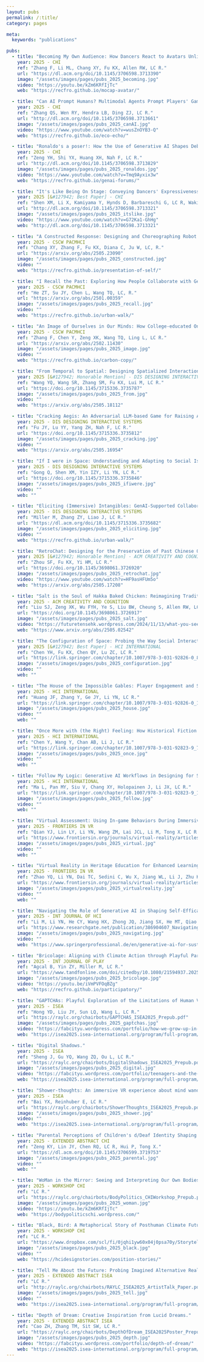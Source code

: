 ```yaml
---
layout: pubs
permalink: /:title/
category: pages

meta:
  keywords: "publications"

pubs:
  - title: "Becoming My Own Audience: How Dancers React to Avatars Unlike Themselves in Motion Capture-Supported Live Improvisational Performance."
    year: 2025 - CHI
    ref: "Zhang F, Li ML, Chang XY, Fu KX, Allen RW, LC R."
    url: "https://dl.acm.org/doi/10.1145/3706598.3713390"
    image: "/assets/images/pages/pubs_2025_becoming.jpg"
    video: "https://youtu.be/kZm6KRfIjTc"
    web: "https://recfro.github.io/mocap-avatar/"

  - title: "Can AI Prompt Humans? Multimodal Agents Prompt Players' Game Actions and Show Consequences to Raise Sustainable Awareness."
    year: 2025 - CHI
    ref: "Zhang QS, Wen RY, Hendra LB, Ding ZJ, LC R."
    url: "http://dl.acm.org/doi/10.1145/3706598.3713661"
    image: "/assets/images/pages/pubs_2025_canAI.jpg"
    video: "https://www.youtube.com/watch?v=wusZnOYB3-Q"
    web: "https://recfro.github.io/eco-echo/"

  - title: "Ronaldo's a poser!: How the Use of Generative AI Shapes Debates in Online Forums."
    year: 2025 - CHI
    ref: "Zeng YH, Shi YX, Huang XH, Nah F, LC R."
    url: "http://dl.acm.org/doi/10.1145/3706598.3713829"
    image: "/assets/images/pages/pubs_2025_ronaldos.jpg"
    video: "https://www.youtube.com/watch?v=Tmq9Ayxix3w"
    web: "https://recfro.github.io/genai-forums/"

  - title: "It's Like Being On Stage: Conveying Dancers' Expressiveness Through A Haptic-Installed Contemporary Dance Performance."
    year: 2025 [&#127942; Best Paper] - CHI
    ref: "Shen XM, Li X, Kamiyama Y, Hynds D, Barbareschi G, LC R, Wakisaka S, Horie A, Minamizawa K."
    url: "http://dl.acm.org/doi/10.1145/3706598.3713321"
    image: "/assets/images/pages/pubs_2025_itslike.jpg"
    video: "https://www.youtube.com/watch?v=G72Ka1-GhHg"
    web: "http://dl.acm.org/doi/10.1145/3706598.3713321"

  - title: "A Constructed Response: Designing and Choreographing Robot Arm Movements in Collaborative Dance Improvisation."
    year: 2025 - CSCW PACMHCI
    ref: "Chang XY, Zhang F, Fu KX, Diana C, Ju W, LC, R."
    url: "https://arxiv.org/abs/2505.23090"
    image: "/assets/images/pages/pubs_2025_constructed.jpg"
    video: ""
    web: "https://recfro.github.io/presentation-of-self/"

  - title: "I Recall the Past: Exploring How People Collaborate with Generative AI to Create Cultural Heritage Narratives."
    year: 2025 - CSCW PACMHCI
    ref: "He ZT, Su JY, Chen L, Wang TQ, LC, R."
    url: "https://arxiv.org/abs/2501.00359"
    image: "/assets/images/pages/pubs_2025_recall.jpg"
    video: ""
    web: "https://recfro.github.io/urban-walk/"

  - title: "An Image of Ourselves in Our Minds: How College-educated Online Dating Users Construct Profiles for Effective Self Presentation."
    year: 2025 - CSCW PACMHCI
    ref: "Zhang F, Chen Y, Zeng XK, Wang TQ, Ling L, LC R."
    url: "https://arxiv.org/abs/2502.11430"
    image: "/assets/images/pages/pubs_2025_image.jpg"
    video: ""
    web: "https://recfro.github.io/carbon-copy/"

  - title: "From Temporal to Spatial: Designing Spatialized Interactions with Segmented-audios in Immersive Environments for Active Engagement with Performance Arts Intangible Cultural Heritage."
    year: 2025 [&#127942; Honorable Mention] - DIS DESIGNING INTERACTIVE SYSTEMS
    ref: "Wang YQ, Wang SR, Zhang SM, Fu KX, Lui M, LC R."
    url: "https://doi.org/10.1145/3715336.3735787"
    image: "/assets/images/pages/pubs_2025_from.jpg"
    video: ""
    web: "https://arxiv.org/abs/2505.18112"

  - title: "Cracking Aegis: An Adversarial LLM-based Game for Raising Awareness of Vulnerabilities in Privacy Protection."
    year: 2025 - DIS DESIGNING INTERACTIVE SYSTEMS
    ref: "Fu JY, Lu YY, Yang ZH, Nah F, LC R."
    url: "https://doi.org/10.1145/3715336.3735812"
    image: "/assets/images/pages/pubs_2025_cracking.jpg"
    video: ""
    web: "https://arxiv.org/abs/2505.16954"

  - title: "If I were in Space: Understanding and Adapting to Social Isolation through Designing Collaborative Narratives."
    year: 2025 - DIS DESIGNING INTERACTIVE SYSTEMS
    ref: "Gong Q, Shen XM, Yin IZY, Li YN, LC R."
    url: "https://doi.org/10.1145/3715336.3735846"
    image: "/assets/images/pages/pubs_2025_ifiwere.jpg"
    video: ""
    web: ""

  - title: "Eliciting (Immersive) Intangibles: GenAI-Supported Collaborative Visual Narration in a Physically Immersive Space."
    year: 2025 - DIS DESIGNING INTERACTIVE SYSTEMS
    ref: "Miller M, Zhang ZY, Liao J, LC R."
    url: "https://dl.acm.org/doi/10.1145/3715336.3735682"
    image: "/assets/images/pages/pubs_2025_eliciting.jpg"
    video: ""
    web: "https://recfro.github.io/urban-walk/"

  - title: "RetroChat: Designing for the Preservation of Past Chinese Online Social Experiences."
    year: 2025 [&#127942; Honorable Mention] - ACM CREATIVITY AND COGNITION
    ref: "Zhou SF, Fu KX, Yi HM, LC R."
    url: "https://doi.org/10.1145/3698061.3726920"
    image: "/assets/images/pages/pubs_2025_retrochat.jpg"
    video: "https://www.youtube.com/watch?v=HF9asHFUm5o"
    web: "https://arxiv.org/abs/2505.17208"

  - title: "Salt is the Soul of Hakka Baked Chicken: Reimagining Traditional Chinese Culinary ICH for Modern Contexts without Losing Tradition."
    year: 2025 - ACM CREATIVITY AND COGNITION
    ref: "Liu SJ, Zeng XK, Wu FYH, Ye S, Liu BW, Cheung S, Allen RW, LC R."
    url: "https://doi.org/10.1145/3698061.3726917"
    image: "/assets/images/pages/pubs_2025_salt.jpg"
    video: "https://futuretensehk.wordpress.com/2024/11/13/what-you-see/"
    web: "https://www.arxiv.org/abs/2505.02542"

  - title: "The Configuration of Space: Probing the Way Social Interaction and Perception are Affected by Task-Specific Spatial Representations in Online Video Communication."
    year: 2025 [&#127942; Best Paper] - HCI INTERNATIONAL
    ref: "Chen YH, Fu KX, Chen QY, Lu ZC, LC R."
    url: "https://link.springer.com/chapter/10.1007/978-3-031-92826-0_8"
    image: "/assets/images/pages/pubs_2025_configuration.jpg"
    video: ""
    web: ""

  - title: "The House of the Impossible Gables: Player Engagement and Spatial Perception of Physically Impossible Spaces in Social VR."
    year: 2025 - HCI INTERNATIONAL
    ref: "Huang JF, Zhang Y, Ge JY, Li YN, LC R."
    url: "https://link.springer.com/chapter/10.1007/978-3-031-92826-0_10"
    image: "/assets/images/pages/pubs_2025_house.jpg"
    video: ""
    web: ""

  - title: "Once More with (the Right) Feeling: How Historical Fiction Writing Processes of Character Design, Plot Outline, and Context Checking Are Affected by Co-Writing with ChatGPT."
    year: 2025 - HCI INTERNATIONAL
    ref: "Chen Y, Wang Y, Chan AB, Li J, LC R."
    url: "https://link.springer.com/chapter/10.1007/978-3-031-92823-9_7"
    image: "/assets/images/pages/pubs_2025_once.jpg"
    video: ""
    web: ""

  - title: "Follow My Logic: Generative AI Workflows in Designing for Serious Table-Top Games."
    year: 2025 - HCI INTERNATIONAL
    ref: "Ma L, Pan MY, Siu V, Chang XY, Holopainen J, Li JX, LC R."
    url: "https://link.springer.com/chapter/10.1007/978-3-031-92823-9_11"
    image: "/assets/images/pages/pubs_2025_follow.jpg"
    video: ""
    web: ""

  - title: "Virtual Assessment: Using In-game Behaviors During Immersive Role-Play for Contextually Relevant Assessment of Fear of Intimacy."
    year: 2025 - FRONTIERS IN VR
    ref: "Qian YJ, Lin LY, Li YN, Wang ZM, Lai JCL, Li M, Tong X, LC R."
    url: "https://www.frontiersin.org/journals/virtual-reality/articles/10.3389/frvir.2025.1557903/full"
    image: "/assets/images/pages/pubs_2025_virtual.jpg"
    video: ""
    web: ""

  - title: "Virtual Reality in Heritage Education for Enhanced Learning Experience: A Mini Review and Design Considerations."
    year: 2025 - FRONTIERS IN VR
    ref: "Zhao YQ, Li YN, Dai TC, Sedini C, Wu X, Jiang WL, Li J, Zhu KY, Zhai BQ, Li M, LC R."
    url: "https://www.frontiersin.org/journals/virtual-reality/articles/10.3389/frvir.2025.1560594/full"
    image: "/assets/images/pages/pubs_2025_virtualreality.jpg"
    video: ""
    web: ""

  - title: "Navigating the Role of Generative AI in Shaping Self-Efficacy and Design Thinking Process of Novice Designers: A Case Study in Sustainable Design Education."
    year: 2025 - INT JOURNAL OF HCI
    ref: "Li M, Li YN, He CY, Wang HX, Zhong JQ, Jiang SX, He MT, Qiao ZN, Chen JW, Yin Y, LC R, Han J, Yang ZY, Shidujaman M."
    url: "https://www.researchgate.net/publication/386904607_Navigating_the_Role_of_Generative_AI_in_Shaping_Self-Efficacy_and_Design_Thinking_Process_of_Novice_Designers_A_Case_Study_in_Sustainable_Design_Education"
    image: "/assets/images/pages/pubs_2025_navigating.jpg"
    video: ""
    web: "https://www.springerprofessional.de/en/generative-ai-for-sustainable-design-a-case-study-in-design-educ/27162944"

  - title: "Bricolage: Aligning with Climate Action through Playful Participatory Design in Speculative Scenarios."
    year: 2025 - INT JOURNAL OF PLAY
    ref: "Agcal B, Yin ZY, Miller M, LC R."
    url: "https://www.tandfonline.com/doi/citedby/10.1080/21594937.2025.2464324"
    image: "/assets/images/pages/pubs_2025_bricolage.jpg"
    video: "https://youtu.be/iVmPVFOqBZg"
    web: "https://recfro.github.io/participatory/"

  - title: "GAPTCHAs: Playful Exploration of the Limitations of Human Verification CAPTCHAs."
    year: 2025 - ISEA
    ref: "Hong YD, Liu JY, Sun LQ, Wang L, LC R."
    url: "https://raylc.org/chairbots/GAPTCHAS_ISEA2025_Prepub.pdf"
    image: "/assets/images/pages/pubs_2025_gaptchas.jpg"
    video: "https://fabcityu.wordpress.com/portfolio/how-we-grow-up-in-digital-world/"
    web: "https://isea2025.isea-international.org/program/full-program/"

  - title: "Digital Shadows."
    year: 2025 - ISEA
    ref: "Sheng J, Gu YQ, Wang ZQ, Ou L, LC R."
    url: "https://raylc.org/chairbots/DigitalShadows_ISEA2025_Prepub.pdf"
    image: "/assets/images/pages/pubs_2025_digital.jpg"
    video: "https://fabcityu.wordpress.com/portfolio/teenagers-and-the-era-of-information-overload/"
    web: "https://isea2025.isea-international.org/program/full-program/"

  - title: "Shower-thoughts: An immersive VR experience about mind wandering during bathing."
    year: 2025 - ISEA
    ref: "Bai YX, Reinhuber E, LC R."
    url: "https://raylc.org/chairbots/ShowerThoughts_ISEA2025_Prepub.pdf"
    image: "/assets/images/pages/pubs_2025_shower.jpg"
    video: ""
    web: "https://isea2025.isea-international.org/program/full-program/"

  - title: "Parental Perceptions of Children's d/Deaf Identity Shaping Technology Use: A Qualitative Study on Communication Technologies in Mixed-hearing Families."
    year: 2025 - EXTENDED ABSTRACT CHI
    ref: "Zeng KY, Lin JY, Chen RQ, LC R, Hui P, Tong X."
    url: "https://dl.acm.org/doi/10.1145/3706599.3719753"
    image: "/assets/images/pages/pubs_2025_parental.jpg"
    video: ""
    web: ""

  - title: "WoMan in the Mirror: Seeing and Interpreting Our Own Bodies During Movement and Performance."
    year: 2025 - WORKSHOP CHI
    ref: "LC R."
    url: "https://raylc.org/chairbots/BodyPolitics_CHIWorkshop_Prepub.pdf"
    image: "/assets/images/pages/pubs_2025_woman.jpg"
    video: "https://youtu.be/kZm6KRfIjTc"
    web: "https://bodypoliticschi.wordpress.com/"

  - title: "Black, Bird: A Metaphorical Story of Posthuman Climate Futures Considered in HCI Terms."
    year: 2025 - WORKSHOP CHI
    ref: "LC R."
    url: "https://www.dropbox.com/scl/fi/0jqhi1yw60x04j0psa70y/Storytelling_CHIWorkshop_02Submit_RAYLC.pdf?rlkey=d5s0ajnlj6bdtlbbbp7ebvwza&e=1&dl=0"
    image: "/assets/images/pages/pubs_2025_black.jpg"
    video: ""
    web: "https://hcidesignstories.com/position-stories/"

  - title: "Tell Me About the Future: Probing Imagined Alternative Realities Using Generative AI and Speculative Design."
    year: 2025 - EXTENDED ABSTRACT ISEA
    ref: "LC R."
    url: "http://raylc.org/chairbots/RAYLC_ISEA2025_ArtistTalk_Paper.pdf"
    image: "/assets/images/pages/pubs_2025_tell.jpg"
    video: ""
    web: "https://isea2025.isea-international.org/program/full-program/"

  - title: "Depth of Dream: Creative Inspiration from Lucid Dreams."
    year: 2025 - EXTENDED ABSTRACT ISEA
    ref: "Cao ZH, Zhang TM, Sit SW, LC R."
    url: "https://raylc.org/chairbots/DepthOfDream_ISEA2025Poster_Prepub.pdf"
    image: "/assets/images/pages/pubs_2025_depth.jpg"
    video: "https://fabcityu.wordpress.com/portfolio/depth-of-dream/"
    web: "https://isea2025.isea-international.org/program/full-program/"
---
```

<p></p>